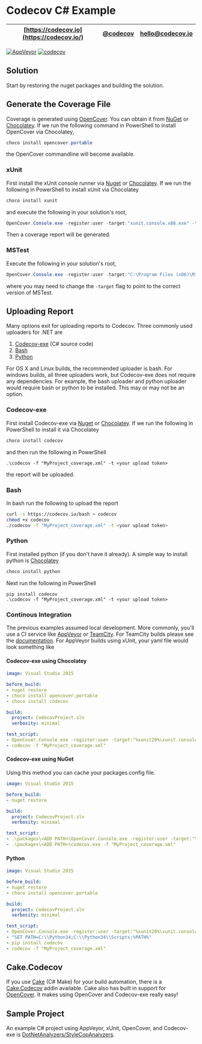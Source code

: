 # Codecov C# Example

| [https://codecov.io](https://codecov.io/) | [@codecov](https://twitter.com/codecov) | [hello@codecov.io](mailto:hello@codecov.io) |
| ----------------------- | ------------- | --------------------- |

[![AppVeyor](https://img.shields.io/appveyor/ci/stevepeak/example-csharp.svg)](https://ci.appveyor.com/project/stevepeak/example-csharp/branch/master)
[![codecov](https://codecov.io/gh/codecov/example-csharp/branch/master/graph/badge.svg)](https://codecov.io/gh/codecov/example-csharp)

## Solution

Start by restoring the nuget packages and building the solution.

## Generate the Coverage File

Coverage is generated using [OpenCover](https://github.com/OpenCover/opencover). You can obtain it from [NuGet](https://www.nuget.org/packages/opencover) or [Chocolatey](https://chocolatey.org/packages/opencover.portable). If we run the following command in PowerShell to install OpenCover via Chocolatey, 

```powershell
choco install opencover.portable
```

the OpenCover commandline will become available.

### xUnit

First install the xUnit console runner via [Nuget](https://www.nuget.org/packages/xunit.runner.console/2.3.0-beta1-build3642) or [Chocolatey](https://chocolatey.org/packages/XUnit). If we run the following in PowerShell to install xUnit via Chocolatey

```powershell
choco install xunit
```

and execute the following in your solution's root,

```powershell
OpenCover.Console.exe -register:user -target:"xunit.console.x86.exe" -targetargs:".\MyUnitTests\bin\Debug\MyUnitTests.dll -noshadow" -filter:"+[UnitTestTargetProject*]* -[MyUnitTests*]*" -output:".\MyProject_coverage.xml"
```

Then a coverage report will be generated.

### MSTest

Execute the following in your solution's root,

```powershell
OpenCover.Console.exe -register:user -target:"C:\Program Files (x86)\Microsoft Visual Studio 14.0\Common7\IDE\MSTest.exe" -targetargs:"/testcontainer:"".\MyUnitTests\bin\Debug\MyUnitTests.dll" -filter:"+[UnitTestTargetProject*]* -[MyUnitTests*]*" -output:".\MyProject_coverage.xml"
```

where you may need to change the `-target` flag to point to the correct version of MSTest.

## Uploading Report

Many options exit for uploading reports to Codecov. Three commonly used uploaders for .NET are

1. [Codecov-exe](https://github.com/codecov/codecov-exe) (C# source code)
2. [Bash](https://github.com/codecov/codecov-bash)
3. [Python](https://github.com/codecov/codecov-python)

For OS X and Linux builds, the recommended uploader is bash. For windows builds, all three uploaders work, but Codecov-exe does not require any dependencies. For example, the bash uploader and python uploader would require bash or python to be installed. This may or may not be an option.

### Codecov-exe

First install Codecov-exe via [Nuget](https://www.nuget.org/packages/Codecov/) or [Chocolatey](https://chocolatey.org/packages/codecov). If we run the following in PowerShell to install it via Chocolatey

```powershell
choco install codecov
```

and then run the following in PowerShell

```
.\codecov -f "MyProject_coverage.xml" -t <your upload token>
```

the report will be uploaded.

### Bash

In bash run the following to upload the report

```bash
curl -s https://codecov.io/bash > codecov
chmod +x codecov
./codecov -f "MyProject_coverage.xml" -t <your upload token>
```

### Python
 
First installed python (if you don't have it already). A simple way to install python is [Chocolatey](https://chocolatey.org/packages/python)

```powershell
choco install python
```

Next run the following in PowerShell

```
pip install codecov
.\codecov -f "MyProject_coverage.xml" -t <your upload token>
```

### Continous Integration

The previous examples assumed local development. More commonly, you'll use a CI service like [AppVeyor](https://www.appveyor.com/) or [TeamCity](https://www.jetbrains.com/teamcity/). For TeamCity builds please see the [documentation](https://github.com/codecov/codecov-exe#teamcity). For AppVeyor builds using xUnit, your yaml file would look something like

#### Codecov-exe using Chocolatey

```yaml
image: Visual Studio 2015

before_build:
- nuget restore
- choco install opencover.portable
- choco install codecov

build:
  project: CodecovProject.sln
  verbosity: minimal

test_script:
- OpenCover.Console.exe -register:user -target:"%xunit20%\xunit.console.x86.exe" -targetargs:".\MyUnitTests\bin\Debug\MyUnitTests.dll -noshadow" -filter:"+[UnitTestTargetProject*]* -[MyUnitTests*]*" -output:".\MyProject_coverage.xml"
- codecov -f "MyProject_coverage.xml"
```

#### Codecov-exe using NuGet

Using this method you can cache your packages.config file.

```yaml
image: Visual Studio 2015

before_build:
- nuget restore

build:
  project: CodecovProject.sln
  verbosity: minimal

test_script:
- .\packages\<ADD PATH>\OpenCover.Console.exe -register:user -target:"%xunit20%\xunit.console.x86.exe" -targetargs:".\MyUnitTests\bin\Debug\MyUnitTests.dll -noshadow" -filter:"+[UnitTestTargetProject*]* -[MyUnitTests*]*" -output:".\MyProject_coverage.xml"
- .\packages\<ADD PATH>\codecov.exe -f "MyProject_coverage.xml"
```

#### Python

```yaml
image: Visual Studio 2015

before_build:
- nuget restore
- choco install opencover.portable

build:
  project: CodecovProject.sln
  verbosity: minimal

test_script:
- OpenCover.Console.exe -register:user -target:"%xunit20%\xunit.console.x86.exe" -targetargs:".\MyUnitTests\bin\Debug\MyUnitTests.dll -noshadow" -filter:"+[UnitTestTargetProject*]* -[MyUnitTests*]*" -output:".\MyProject_coverage.xml"
- "SET PATH=C:\\Python34;C:\\Python34\\Scripts;%PATH%"
- pip install codecov
- codecov -f "MyProject_coverage.xml"
```

## Cake.Codecov

If you use [Cake](http://cakebuild.net/) (C# Make) for your build automation, there is a [Cake.Codecov](http://cakebuild.net/dsl/codecov/) addin available. Cake also has built in support for [OpenCover](http://cakebuild.net/dsl/opencover/). It makes using OpenCover and Codecov-exe really easy!

## Sample Project

An example C# project using AppVeyor, xUnit, OpenCover, and Codecov-exe is [DotNetAnalyzers/StyleCopAnalyzers](https://github.com/DotNetAnalyzers/StyleCopAnalyzers).
